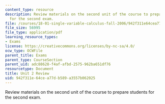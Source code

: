 ```yaml
---
content_type: resource
description: Review materials on the second unit of the course to prepare students
  for the second exam.
file: /courses/18-01-single-variable-calculus-fall-2006/942f311e64cea77db589a3557b062025_unit2_review.pdf
file_size: 56995
file_type: application/pdf
learning_resource_types:
- Exams
license: https://creativecommons.org/licenses/by-nc-sa/4.0/
ocw_type: OCWFile
parent_title: Exams
parent_type: CourseSection
parent_uid: adc88628-f4af-afbd-2575-962ba651df76
resourcetype: Document
title: Unit 2 Review
uid: 942f311e-64ce-a77d-b589-a3557b062025
---
```

Review materials on the second unit of the course to prepare students for the second exam.